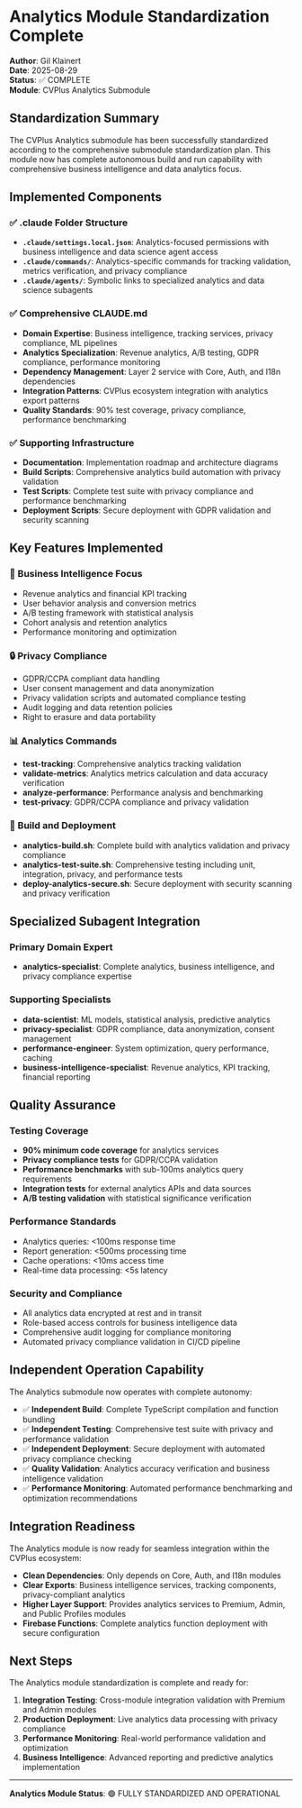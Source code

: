 # Analytics Module Standardization Complete

**Author**: Gil Klainert  
**Date**: 2025-08-29  
**Status**: ✅ COMPLETE  
**Module**: CVPlus Analytics Submodule

## Standardization Summary

The CVPlus Analytics submodule has been successfully standardized according to the comprehensive submodule standardization plan. This module now has complete autonomous build and run capability with comprehensive business intelligence and data analytics focus.

## Implemented Components

### ✅ .claude Folder Structure
- **`.claude/settings.local.json`**: Analytics-focused permissions with business intelligence and data science agent access
- **`.claude/commands/`**: Analytics-specific commands for tracking validation, metrics verification, and privacy compliance
- **`.claude/agents/`**: Symbolic links to specialized analytics and data science subagents

### ✅ Comprehensive CLAUDE.md
- **Domain Expertise**: Business intelligence, tracking services, privacy compliance, ML pipelines
- **Analytics Specialization**: Revenue analytics, A/B testing, GDPR compliance, performance monitoring
- **Dependency Management**: Layer 2 service with Core, Auth, and I18n dependencies
- **Integration Patterns**: CVPlus ecosystem integration with analytics export patterns
- **Quality Standards**: 90% test coverage, privacy compliance, performance benchmarking

### ✅ Supporting Infrastructure
- **Documentation**: Implementation roadmap and architecture diagrams
- **Build Scripts**: Comprehensive analytics build automation with privacy validation
- **Test Scripts**: Complete test suite with privacy compliance and performance benchmarking
- **Deployment Scripts**: Secure deployment with GDPR validation and security scanning

## Key Features Implemented

### 🎯 Business Intelligence Focus
- Revenue analytics and financial KPI tracking
- User behavior analysis and conversion metrics
- A/B testing framework with statistical analysis
- Cohort analysis and retention analytics
- Performance monitoring and optimization

### 🔒 Privacy Compliance
- GDPR/CCPA compliant data handling
- User consent management and data anonymization
- Privacy validation scripts and automated compliance testing
- Audit logging and data retention policies
- Right to erasure and data portability

### 📊 Analytics Commands
- **test-tracking**: Comprehensive analytics tracking validation
- **validate-metrics**: Analytics metrics calculation and data accuracy verification  
- **analyze-performance**: Performance analysis and benchmarking
- **test-privacy**: GDPR/CCPA compliance and privacy validation

### 🔧 Build and Deployment
- **analytics-build.sh**: Complete build with analytics validation and privacy compliance
- **analytics-test-suite.sh**: Comprehensive testing including unit, integration, privacy, and performance tests
- **deploy-analytics-secure.sh**: Secure deployment with security scanning and privacy verification

## Specialized Subagent Integration

### Primary Domain Expert
- **analytics-specialist**: Complete analytics, business intelligence, and privacy compliance expertise

### Supporting Specialists
- **data-scientist**: ML models, statistical analysis, predictive analytics
- **privacy-specialist**: GDPR compliance, data anonymization, consent management
- **performance-engineer**: System optimization, query performance, caching
- **business-intelligence-specialist**: Revenue analytics, KPI tracking, financial reporting

## Quality Assurance

### Testing Coverage
- **90% minimum code coverage** for analytics services
- **Privacy compliance tests** for GDPR/CCPA validation
- **Performance benchmarks** with sub-100ms analytics query requirements
- **Integration tests** for external analytics APIs and data sources
- **A/B testing validation** with statistical significance verification

### Performance Standards
- Analytics queries: <100ms response time
- Report generation: <500ms processing time
- Cache operations: <10ms access time
- Real-time data processing: <5s latency

### Security and Compliance
- All analytics data encrypted at rest and in transit
- Role-based access controls for business intelligence data
- Comprehensive audit logging for compliance monitoring
- Automated privacy compliance validation in CI/CD pipeline

## Independent Operation Capability

The Analytics submodule now operates with complete autonomy:
- ✅ **Independent Build**: Complete TypeScript compilation and function bundling
- ✅ **Independent Testing**: Comprehensive test suite with privacy and performance validation
- ✅ **Independent Deployment**: Secure deployment with automated privacy compliance checking
- ✅ **Quality Validation**: Analytics accuracy verification and business intelligence validation
- ✅ **Performance Monitoring**: Automated performance benchmarking and optimization recommendations

## Integration Readiness

The Analytics module is now ready for seamless integration within the CVPlus ecosystem:
- **Clean Dependencies**: Only depends on Core, Auth, and I18n modules
- **Clear Exports**: Business intelligence services, tracking components, privacy-compliant analytics
- **Higher Layer Support**: Provides analytics services to Premium, Admin, and Public Profiles modules
- **Firebase Functions**: Complete analytics function deployment with secure configuration

## Next Steps

The Analytics module standardization is complete and ready for:
1. **Integration Testing**: Cross-module integration validation with Premium and Admin modules
2. **Production Deployment**: Live analytics data processing with privacy compliance
3. **Performance Monitoring**: Real-world performance validation and optimization
4. **Business Intelligence**: Advanced reporting and predictive analytics implementation

---

**Analytics Module Status**: 🟢 FULLY STANDARDIZED AND OPERATIONAL